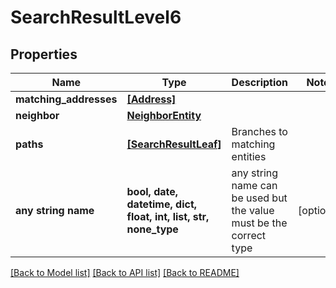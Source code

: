 # SearchResultLevel6


## Properties
Name | Type | Description | Notes
------------ | ------------- | ------------- | -------------
**matching_addresses** | [**[Address]**](Address.md) |  | 
**neighbor** | [**NeighborEntity**](NeighborEntity.md) |  | 
**paths** | [**[SearchResultLeaf]**](SearchResultLeaf.md) | Branches to matching entities | 
**any string name** | **bool, date, datetime, dict, float, int, list, str, none_type** | any string name can be used but the value must be the correct type | [optional]

[[Back to Model list]](../README.md#documentation-for-models) [[Back to API list]](../README.md#documentation-for-api-endpoints) [[Back to README]](../README.md)


